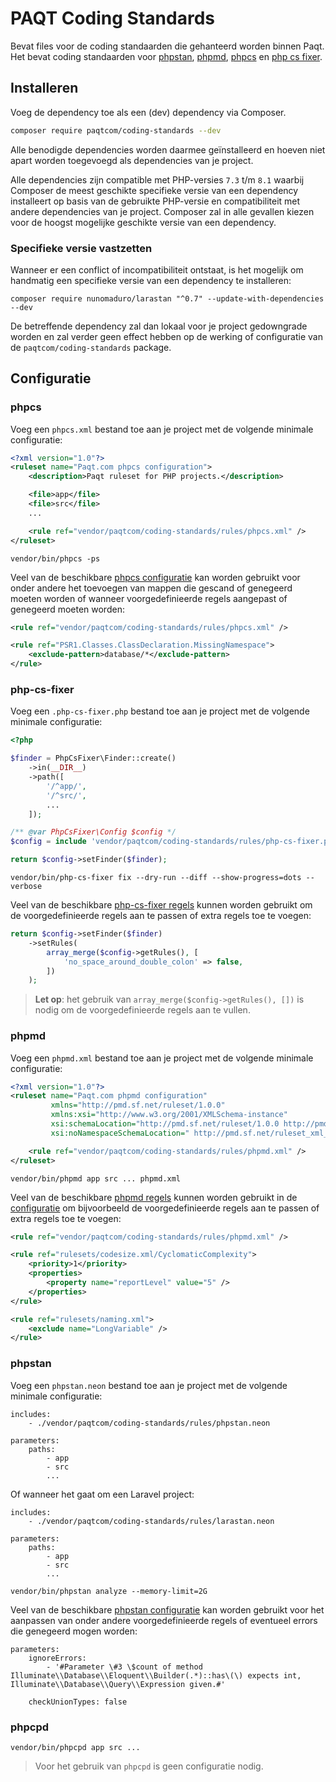 # PAQT Coding Standards
Bevat files voor de coding standaarden die gehanteerd worden binnen Paqt. Het bevat coding standaarden voor [phpstan](https://github.com/phpstan/phpstan), [phpmd](https://github.com/phpmd/phpmd), [phpcs](https://github.com/squizlabs/PHP_CodeSniffer) en [php cs fixer](https://github.com/FriendsOfPHP/PHP-CS-Fixer).

## Installeren
Voeg de dependency toe als een (dev) dependency via Composer.
```bash
composer require paqtcom/coding-standards --dev
```

Alle benodigde dependencies worden daarmee geïnstalleerd en hoeven niet apart worden toegevoegd als dependencies
van je project.

Alle dependencies zijn compatible met PHP-versies `7.3` t/m `8.1` waarbij Composer de meest geschikte specifieke versie
van een dependency installeert op basis van de gebruikte PHP-versie en compatibiliteit met andere dependencies van je project.
Composer zal in alle gevallen kiezen voor de hoogst mogelijke geschikte versie van een dependency. 

### Specifieke versie vastzetten
Wanneer er een conflict of incompatibiliteit ontstaat, is het mogelijk om handmatig een specifieke versie van
een dependency te installeren:

```shell
composer require nunomaduro/larastan "^0.7" --update-with-dependencies --dev
```

De betreffende dependency zal dan lokaal voor je project gedowngrade worden en zal verder geen effect hebben
op de werking of configuratie van de `paqtcom/coding-standards` package.

## Configuratie

### phpcs

Voeg een `phpcs.xml` bestand toe aan je project met de volgende minimale configuratie:
```xml
<?xml version="1.0"?>
<ruleset name="Paqt.com phpcs configuration">
    <description>Paqt ruleset for PHP projects.</description>

    <file>app</file>
    <file>src</file>
    ...

    <rule ref="vendor/paqtcom/coding-standards/rules/phpcs.xml" />
</ruleset>
```

```shell
vendor/bin/phpcs -ps
```

Veel van de beschikbare [phpcs configuratie](https://github.com/squizlabs/PHP_CodeSniffer/wiki/Annotated-Ruleset) kan worden
gebruikt voor onder andere het toevoegen van mappen die gescand of genegeerd moeten worden of wanneer voorgedefinieerde
regels aangepast of genegeerd moeten worden:

```xml
<rule ref="vendor/paqtcom/coding-standards/rules/phpcs.xml" />

<rule ref="PSR1.Classes.ClassDeclaration.MissingNamespace">
    <exclude-pattern>database/*</exclude-pattern>
</rule>
```

### php-cs-fixer

Voeg een `.php-cs-fixer.php` bestand toe aan je project met de volgende minimale configuratie:
```php
<?php

$finder = PhpCsFixer\Finder::create()
    ->in(__DIR__)
    ->path([
        '/^app/',
        '/^src/',
        ...
    ]);

/** @var PhpCsFixer\Config $config */
$config = include 'vendor/paqtcom/coding-standards/rules/php-cs-fixer.php';

return $config->setFinder($finder);
```

```shell
vendor/bin/php-cs-fixer fix --dry-run --diff --show-progress=dots --verbose
```

Veel van de beschikbare [php-cs-fixer regels](https://mlocati.github.io/php-cs-fixer-configurator/) kunnen worden gebruikt
om de voorgedefinieerde regels aan te passen of extra regels toe te voegen:

```php
return $config->setFinder($finder)
    ->setRules(
        array_merge($config->getRules(), [
            'no_space_around_double_colon' => false,
        ])
    );
```

> **Let op**: het gebruik van `array_merge($config->getRules(), [])` is nodig om de voorgedefinieerde regels aan te vullen.

### phpmd

Voeg een `phpmd.xml` bestand toe aan je project met de volgende minimale configuratie:
```xml
<?xml version="1.0"?>
<ruleset name="Paqt.com phpmd configuration"
         xmlns="http://pmd.sf.net/ruleset/1.0.0"
         xmlns:xsi="http://www.w3.org/2001/XMLSchema-instance"
         xsi:schemaLocation="http://pmd.sf.net/ruleset/1.0.0 http://pmd.sf.net/ruleset_xml_schema.xsd"
         xsi:noNamespaceSchemaLocation=" http://pmd.sf.net/ruleset_xml_schema.xsd">

    <rule ref="vendor/paqtcom/coding-standards/rules/phpmd.xml" />
</ruleset>
```

```shell
vendor/bin/phpmd app src ... phpmd.xml
```
Veel van de beschikbare [phpmd regels](https://phpmd.org/rules/index.html) kunnen worden gebruikt in de
[configuratie](https://phpmd.org/documentation/creating-a-ruleset.html#adding-rule-references-to-the-new-ruleset-xml-file)
om bijvoorbeeld de voorgedefinieerde regels aan te passen of extra regels toe te voegen:

```xml
<rule ref="vendor/paqtcom/coding-standards/rules/phpmd.xml" />

<rule ref="rulesets/codesize.xml/CyclomaticComplexity">
    <priority>1</priority>
    <properties>
        <property name="reportLevel" value="5" />
    </properties>
</rule>

<rule ref="rulesets/naming.xml">
    <exclude name="LongVariable" />
</rule>
```

### phpstan

Voeg een `phpstan.neon` bestand toe aan je project met de volgende minimale configuratie:
```neon
includes:
    - ./vendor/paqtcom/coding-standards/rules/phpstan.neon

parameters:
    paths:
        - app
        - src
        ...
```

Of wanneer het gaat om een Laravel project:
```neon
includes:
    - ./vendor/paqtcom/coding-standards/rules/larastan.neon

parameters:
    paths:
        - app
        - src
        ...
```

```shell
vendor/bin/phpstan analyze --memory-limit=2G
```

Veel van de beschikbare [phpstan configuratie](https://phpstan.org/config-reference) kan worden gebruikt voor het aanpassen
van onder andere voorgedefinieerde regels of eventueel errors die genegeerd mogen worden:

```neon
parameters:
    ignoreErrors:
        - '#Parameter \#3 \$count of method Illuminate\\Database\\Eloquent\\Builder(.*)::has\(\) expects int, Illuminate\\Database\\Query\\Expression given.#'

    checkUnionTypes: false
```

### phpcpd

```shell
vendor/bin/phpcpd app src ...
```

> Voor het gebruik van `phpcpd` is geen configuratie nodig.
